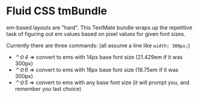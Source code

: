 Fluid CSS tmBundle
==================

em-based layouts are "hard". This TextMate bundle wraps up the repetitive task of figuring out em values based on pixel values for given font sizes.

Currently there are three commands: (all assume a line like `width: 300px;`)

  * _⌃⇧4_ => convert to ems with 14px base font size (21.429em if it was 300px)
  * _⌃⇧6_ => convert to ems with 16px base font size (18.75em if it was 300px)
  * _⌃⇧5_ => convert to ems with any base font size (it will prompt you, and remember you last choice)
  

  